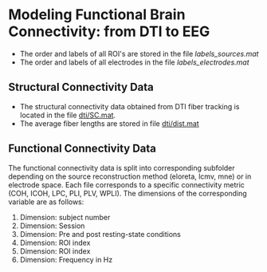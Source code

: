 # Modeling Functional Brain Connectivity: from DTI to EEG

* The order and labels of all ROI's are stored in the file *labels_sources.mat*
* The order and labels of all electrodes in the file *labels_electrodes.mat*

## Structural Connectivity Data

* The structural connectivity data obtained from DTI fiber tracking is located in the file [dti/SC.mat](dti/SC.mat).
* The average fiber lengths are stored in file [dti/dist.mat](dti/dist.mat)

## Functional Connectivity Data

The functional connectivity data is split into corresponding subfolder depending on the source reconstruction method (eloreta, lcmv, mne) or in electrode space.
Each file corresponds to a specific connectivity metric (COH, ICOH, LPC, PLI, PLV, WPLI).
The dimensions of the corresponding variable are as follows:

1. Dimension: subject number
2. Dimension: Session
3. Dimension: Pre and post resting-state conditions
4. Dimension: ROI index
5. Dimension: ROI index
6. Dimension: Frequency in Hz